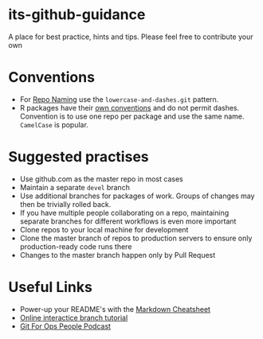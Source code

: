 # its-github-guidance
A place for best practice, hints and tips. Please feel free to contribute your own 

# Conventions
* For [Repo Naming](https://github.com/bcgov/BC-Policy-Framework-For-GitHub/blob/master/BC-Gov-Org-HowTo/Naming-Repos.md) use the `lowercase-and-dashes.git` pattern.
* R packages have their [own conventions](http://r-pkgs.had.co.nz/package.html) and do not permit dashes. Convention is to use one repo per package and use the same name. `CamelCase` is popular.

# Suggested practises 
* Use github.com as the master repo in most cases
* Maintain a separate `devel` branch
* Use additional branches for packages of work. Groups of changes may then be trivially rolled back. 
* If you have multiple people collaborating on a repo, maintaining separate branches for different workflows is even more important 
* Clone repos to your local machine for development
* Clone the master branch of repos to production servers to ensure only production-ready code runs there
* Changes to the master branch happen only by Pull Request

# Useful Links
* Power-up your README's with the [Markdown Cheatsheet](https://github.com/adam-p/markdown-here/wiki/Markdown-Cheatsheet)
* [Online interactice branch tutorial](https://learngitbranching.js.org/)
* [Git For Ops People Podcast](https://packetpushers.net/podcast/day-two-cloud-043-git-for-ops-people/)
